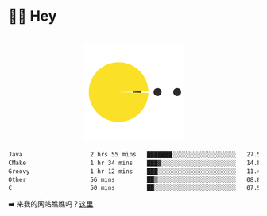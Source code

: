 
# 👋🏻 Hey
<div align="center">
	<br>
	<img src="https://raw.githubusercontent.com/Aniket965/Aniket965/master/pacman.svg?sanitize=true" width="200" height="200">
	<br>
</div>

<!--START_SECTION:waka-->

```txt
Java                   2 hrs 55 mins   ███████░░░░░░░░░░░░░░░░░░   27.58 %
CMake                  1 hr 34 mins    ███▓░░░░░░░░░░░░░░░░░░░░░   14.88 %
Groovy                 1 hr 12 mins    ███░░░░░░░░░░░░░░░░░░░░░░   11.45 %
Other                  56 mins         ██▒░░░░░░░░░░░░░░░░░░░░░░   08.80 %
C                      50 mins         ██░░░░░░░░░░░░░░░░░░░░░░░   07.90 %
```

<!--END_SECTION:waka-->

 ➡️  来我的网站瞧瞧吗？[这里](https://www.shaolongfei.com)
